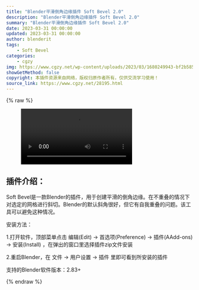 ```yaml
---
title: "Blender平滑倒角边缘插件 Soft Bevel 2.0"
description: "Blender平滑倒角边缘插件 Soft Bevel 2.0"
summary: "Blender平滑倒角边缘插件 Soft Bevel 2.0"
date: 2023-03-31 00:00:00
updated: 2023-03-31 00:00:00
author: blenderit
tags: 
    - Soft Bevel
categories:
    - cgzy
img: https://www.cgzy.net/wp-content/uploads/2023/03/1680249943-bf2b585aaeb7a04.webp
showGetMethod: false
copyright: 本插件资源来自网络，版权归原作者所有，仅供交流学习使用！
source_link: https://www.cgzy.net/28195.html
---
```


{% raw %}
<figure class="wp-block-video aligncenter"><video controls src="https://cloud.video.taobao.com//play/u/717183932/p/1/e/6/t/1/404457571904.mp4"></video></figure><div class="wp-block-pandastudio-title"><div class="title_style_01"><h2 id="h2-0">插件介绍：</h2></div></div><p class="is-style-text-indent-2em">Soft Bevel是一款Blender的插件，用于创建平滑的倒角边缘。在不重叠的情况下对选定的网格进行斜切。Blender的默认斜角很好，但它有自我重叠的问题。该工具可以避免这种情况。</p><div class="wp-block-pandastudio-title"><div class="title_style_01"><p>安装方法：</p></div></div><p>1.打开软件，顶部菜单点击 编辑(Edit) → 首选项(Preference) → 插件(AAdd-ons) → 安装(Install) ，在弹出的窗口里选择插件zip文件安装</p><p>2.重启Blender，在 文件 → 用户设置 → 插件 里即可看到所安装的插件</p><div class="wp-block-pandastudio-tips"><div class="tip success "><p>支持的Blender软件版本：2.83+</p>
</div></div>
<div style="display: none">cgzy</div>
{% endraw %}